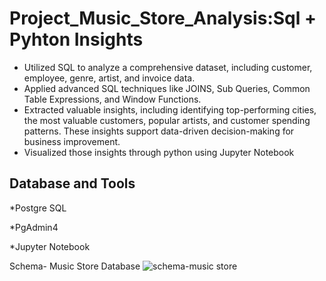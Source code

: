 # Project_Music_Store_Analysis:Sql + Pyhton Insights
-	Utilized SQL to analyze a comprehensive dataset, including customer, employee, genre, artist, and invoice data.
-	Applied advanced SQL techniques like JOINS, Sub Queries, Common Table Expressions, and Window Functions.
-	Extracted valuable insights, including identifying top-performing cities, the most valuable customers, popular artists, and customer spending patterns. These insights support data-driven decision-making for business improvement.
-	Visualized those insights through python using Jupyter Notebook

## Database and Tools
*Postgre SQL

*PgAdmin4

*Jupyter Notebook

Schema- Music Store Database
![schema-music store](https://github.com/Ankitgupta130/SQL_Music_Store_Analysis/assets/69387643/a32431de-7322-4b71-9029-67ae66f17c7e)

